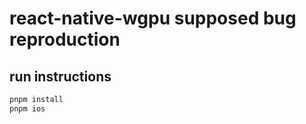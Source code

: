 
# react-native-wgpu supposed bug reproduction

## run instructions

```sh
pnpm install
pnpm ios
```
